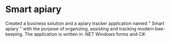 # Smart apiary
Created a business solution and a apiary tracker application named " Smart apiary " with the purpose of organizing, assisting and tracking modern bee-keeping. The application is written in .NET Windows forms and C#.  
